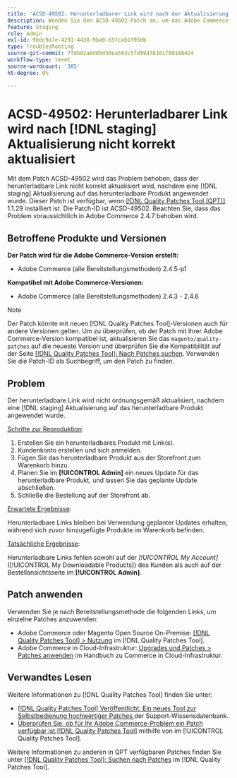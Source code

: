 ```yaml
---
title: 'ACSD-49502: Herunterladbarer Link wird nach der Aktualisierung  [!DNL staging]  aktualisiert'
description: Wenden Sie den ACSD-49502-Patch an, um das Adobe Commerce-Problem zu beheben, bei dem der herunterladbare Link nach der  [!DNL staging]  eines Updates auf das herunterladbare Produkt nicht korrekt aktualisiert wird.
feature: Staging
role: Admin
exl-id: 9bdc9a7e-4291-4438-9ba0-65fcab1f95bb
type: Troubleshooting
source-git-commit: 7fdb02a6d89d50ea593c5fd99d78101f89198424
workflow-type: tm+mt
source-wordcount: '385'
ht-degree: 0%

---
```


# ACSD-49502: Herunterladbarer Link wird nach [!DNL staging] Aktualisierung nicht korrekt aktualisiert

Mit dem Patch ACSD-49502 wird das Problem behoben, dass der herunterladbare Link nicht korrekt aktualisiert wird, nachdem eine [!DNL staging] Aktualisierung auf das herunterladbare Produkt angewendet wurde. Dieser Patch ist verfügbar, wenn [[!DNL Quality Patches Tool (QPT)]](https://experienceleague.adobe.com/de/docs/commerce-operations/tools/quality-patches-tool/quality-patches-tool-to-self-serve-quality-patches) 1.1.29 installiert ist. Die Patch-ID ist ACSD-49502. Beachten Sie, dass das Problem voraussichtlich in Adobe Commerce 2.4.7 behoben wird.

## Betroffene Produkte und Versionen

**Der Patch wird für die Adobe Commerce-Version erstellt:**

* Adobe Commerce (alle Bereitstellungsmethoden) 2.4.5-p1

**Kompatibel mit Adobe Commerce-Versionen:**

* Adobe Commerce (alle Bereitstellungsmethoden) 2.4.3 - 2.4.6

>[!NOTE]
>
>Der Patch könnte mit neuen [!DNL Quality Patches Tool]-Versionen auch für andere Versionen gelten. Um zu überprüfen, ob der Patch mit Ihrer Adobe Commerce-Version kompatibel ist, aktualisieren Sie das `magento/quality-patches` auf die neueste Version und überprüfen Sie die Kompatibilität auf der Seite [[!DNL Quality Patches Tool]: Nach Patches suchen](https://experienceleague.adobe.com/tools/commerce-quality-patches/index.html?lang=de). Verwenden Sie die Patch-ID als Suchbegriff, um den Patch zu finden.

## Problem

Der herunterladbare Link wird nicht ordnungsgemäß aktualisiert, nachdem eine [!DNL staging] Aktualisierung auf das herunterladbare Produkt angewendet wurde.

<u>Schritte zur Reproduktion</u>:

1. Erstellen Sie ein herunterladbares Produkt mit Link(s).
1. Kundenkonto erstellen und sich anmelden.
1. Fügen Sie das herunterladbare Produkt aus der Storefront zum Warenkorb hinzu.
1. Planen Sie im **[!UICONTROL Admin]** ein neues Update für das herunterladbare Produkt, und lassen Sie das geplante Update abschließen.
1. Schließe die Bestellung auf der Storefront ab.

<u>Erwartete Ergebnisse</u>:

Herunterladbare Links bleiben bei Verwendung geplanter Updates erhalten, während sich zuvor hinzugefügte Produkte im Warenkorb befinden.

<u>Tatsächliche Ergebnisse</u>:

Herunterladbare Links fehlen sowohl auf der *[!UICONTROL My Account]* ([!UICONTROL My Downloadable Products]) des Kunden als auch auf der Bestellansichtsseite im **[!UICONTROL Admin]**.

## Patch anwenden

Verwenden Sie je nach Bereitstellungsmethode die folgenden Links, um einzelne Patches anzuwenden:

* Adobe Commerce oder Magento Open Source On-Premise: [[!DNL Quality Patches Tool] > Nutzung](/help/tools/quality-patches-tool/usage.md) im [!DNL Quality Patches Tool].
* Adobe Commerce in Cloud-Infrastruktur: [Upgrades und Patches > Patches anwenden](https://experienceleague.adobe.com/docs/commerce-cloud-service/user-guide/develop/upgrade/apply-patches.html?lang=de) im Handbuch zu Commerce in Cloud-Infrastruktur.

## Verwandtes Lesen

Weitere Informationen zu [!DNL Quality Patches Tool] finden Sie unter:

* [[!DNL Quality Patches Tool] Veröffentlicht: Ein neues Tool zur Selbstbedienung hochwertiger Patches ](https://experienceleague.adobe.com/de/docs/commerce-operations/tools/quality-patches-tool/quality-patches-tool-to-self-serve-quality-patches) der Support-Wissensdatenbank.
* [Überprüfen Sie, ob für Ihr Adobe Commerce-Problem ein Patch verfügbar ist [!DNL Quality Patches Tool]](/help/tools/quality-patches-tool/patches-available-in-qpt/check-patch-for-magento-issue-with-magento-quality-patches.md) mithilfe von im [!UICONTROL Quality Patches Tool].


Weitere Informationen zu anderen in QPT verfügbaren Patches finden Sie unter [[!DNL Quality Patches Tool]: Suchen nach Patches](https://experienceleague.adobe.com/tools/commerce-quality-patches/index.html?lang=de) im [!DNL Quality Patches Tool].

